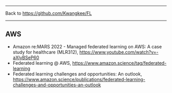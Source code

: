 ***
Back to https://github.com/Kwangkee/FL

***
## AWS
- Amazon re:MARS 2022 - Managed federated learning on AWS: A case study for healthcare (MLR312), https://www.youtube.com/watch?v=-aXlyBSeP60
- Federated learning @ AWS, https://www.amazon.science/tag/federated-learning
- Federated learning challenges and opportunities: An outlook, https://www.amazon.science/publications/federated-learning-challenges-and-opportunities-an-outlook

